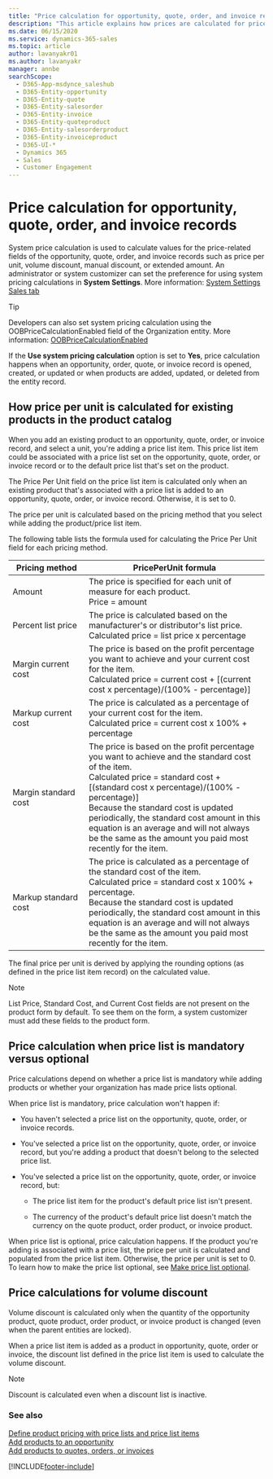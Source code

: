 ```yaml
---
title: "Price calculation for opportunity, quote, order, and invoice records (Dynamics 365 Sales) | MicrosoftDocs"
description: "This article explains how prices are calculated for price-related fields in the opportunity, quote, order, and invoice records in Dynamics 365 Sales."
ms.date: 06/15/2020
ms.service: dynamics-365-sales
ms.topic: article
author: lavanyakr01
ms.author: lavanyakr
manager: annbe
searchScope: 
  - D365-App-msdynce_saleshub
  - D365-Entity-opportunity
  - D365-Entity-quote
  - D365-Entity-salesorder
  - D365-Entity-invoice
  - D365-Entity-quoteproduct
  - D365-Entity-salesorderproduct
  - D365-Entity-invoiceproduct
  - D365-UI-*
  - Dynamics 365
  - Sales
  - Customer Engagement
---
```


# Price calculation for opportunity, quote, order, and invoice records

System price calculation is used to calculate values for the price-related fields of the opportunity, quote, order, and invoice records such as price per unit, volume discount, manual discount, or extended amount. An administrator or system customizer can set the preference for using system pricing calculations in **System Settings**. More information: [System Settings Sales tab](https://docs.microsoft.com/power-platform/admin/system-settings-dialog-box-sales-tab)

> [!TIP]
> Developers can also set system pricing calculation using the OOBPriceCalculationEnabled field of the Organization entity. More information: [OOBPriceCalculationEnabled](https://docs.microsoft.com/powerapps/developer/common-data-service/reference/entities/organization#BKMK_OOBPriceCalculationEnabled)


If the **Use system pricing calculation** option is set to **Yes**, price calculation happens when an opportunity, order, quote, or invoice record is opened, created, or updated or when products are added, updated, or deleted from the entity record.

## How price per unit is calculated for existing products in the product catalog

When you add an existing product to an opportunity, quote, order, or invoice record, and select a unit, you're adding a price list item. This price list item could be associated with a price list set on the opportunity, quote, order, or invoice record or to the default price list that's set on the product.

The Price Per Unit field on the price list item is calculated only when an existing product that's associated with a price list is added to an opportunity, quote, order, or invoice record. Otherwise, it is set to 0.

The price per unit is calculated based on the pricing method that you select while adding the product/price list item.

The following table lists the formula used for calculating the Price Per Unit field for each pricing method.

| Pricing method       | PricePerUnit formula  |
|----------------------| ----------------------|
| Amount               | The price is specified for each unit of measure for each product. <br />Price = amount                |
| Percent list price   | The price is calculated based on the manufacturer's or distributor's list price. <br /> Calculated price = list price x percentage  |
| Margin current cost  | The price is based on the profit percentage you want to achieve and your current cost for the item. <br />Calculated price = current cost + [(current cost x percentage)/(100% - percentage)]   |
| Markup current cost  | The price is calculated as a percentage of your current cost for the item. <br /> Calculated price = current cost x 100% + percentage   |
| Margin standard cost | The price is based on the profit percentage you want to achieve and the standard cost of the item. <br /> Calculated price = standard cost + [(standard cost x percentage)/(100% - percentage)] <br /> Because the standard cost is updated periodically, the standard cost amount in this equation is an average and will not always be the same as the amount you paid most recently for the item.  |
| Markup standard cost | The price is calculated as a percentage of the standard cost of the item. <br /> Calculated price = standard cost x 100% + percentage. <br /> Because the standard cost is updated periodically, the standard cost amount in this equation is an average and will not always be the same as the amount you paid most recently for the item.  |

The final price per unit is derived by applying the rounding options (as defined in the price list item record) on the calculated value.

> [!NOTE]
> List Price, Standard Cost, and Current Cost fields are not present on the product form by default. To see them on the form, a system customizer must add these fields to the product form.


## Price calculation when price list is mandatory versus optional

Price calculations depend on whether a price list is mandatory while adding products or whether your organization has made price lists optional.

When price list is mandatory, price calculation won't happen if:

- You haven't selected a price list on the opportunity, quote, order, or invoice records.

- You've selected a price list on the opportunity, quote, order, or invoice record, but you're adding a product that doesn't belong to the selected price list.

- You've selected a price list on the opportunity, quote, order, or invoice record, but: 

    - The price list item for the product's default price list isn't present.

    - The currency of the product's default price list doesn't match the currency on the quote product, order product, or invoice product.

When price list is optional, price calculation happens. If the product you're adding is associated with a price list, the price per unit is calculated and populated from the price list item. Otherwise, the price per unit is set to 0. To learn how to make the price list optional, see [Make price list optional](make-price-list-optional.md).

## Price calculations for volume discount

Volume discount is calculated only when the quantity of the opportunity product, quote product, order product, or invoice product is changed (even when the parent entities are locked).

When a price list item is added as a product in opportunity, quote, order or invoice, the discount list defined in the price list item is used to calculate the volume discount.  

> [!NOTE]
> Discount is calculated even when a discount list is inactive. 


### See also
[Define product pricing with price lists and price list items](create-price-lists-price-list-items-define-pricing-products.md)  
[Add products to an opportunity](add-products-opportunity.md)  
[Add products to quotes, orders, or invoices](add-product-quote-order-invoice.md)



[!INCLUDE[footer-include](../includes/footer-banner.md)]
